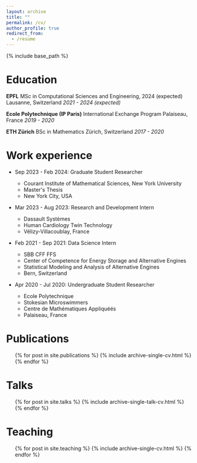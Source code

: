 ```yaml
---
layout: archive
title: ""
permalink: /cv/
author_profile: true
redirect_from:
  - /resume
---
```


{% include base_path %}

Education
======
**EPFL**
MSc in Computational Sciences and Engineering, 2024 (expected)
Lausanne, Switzerland
*2021 - 2024 (expected)*

**Ecole Polytechnique (IP Paris)**
International Exchange Program
Palaiseau, France
*2019 - 2020*

**ETH Zürich**
BSc in Mathematics
Zürich, Switzerland
*2017 - 2020*

Work experience
======
* Sep 2023 - Feb 2024: Graduate Student Researcher
  * Courant Institute of Mathematical Sciences, New York University
  * Master's Thesis
  * New York City, USA

* Mar 2023 - Aug 2023: Research and Development Intern
  * Dassault Systèmes
  * Human Cardiology Twin Technology
  * Vélizy-Villacoublay, France

* Feb 2021 - Sep 2021: Data Science Intern
  * SBB CFF FFS
  * Center of Competence for Energy Storage and Alternative Engines
  * Statistical Modeling and Analysis of Alternative Engines
  * Bern, Switzerland

* Apr 2020 - Jul 2020: Undergraduate Student Researcher
  * Ecole Polytechnique
  * Stokesian Microswimmers
  * Centre de Mathématiques Appliquéés
  * Palaiseau, France
    

Publications
======
  <ul>{% for post in site.publications %}
    {% include archive-single-cv.html %}
  {% endfor %}</ul>
  
Talks
======
  <ul>{% for post in site.talks %}
    {% include archive-single-talk-cv.html %}
  {% endfor %}</ul>
  
Teaching
======
  <ul>{% for post in site.teaching %}
    {% include archive-single-cv.html %}
  {% endfor %}</ul>
  
